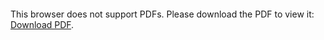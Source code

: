 <object data="christ-in-song/CIS1908pdfs/160.pdf" type="application/pdf" width="100%" height="1024px">
    <embed src="christ-in-song/CIS1908pdfs/160.pdf">
        <p>This browser does not support PDFs. Please download the PDF to view it: <a href="christ-in-song/CIS1908pdfs/160.pdf">Download PDF</a>.</p>
    </embed>
</object>
